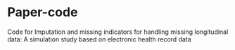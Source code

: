 # Paper-code
Code for Imputation and missing indicators for handling missing longitudinal data: A simulation study based on electronic health record data 
